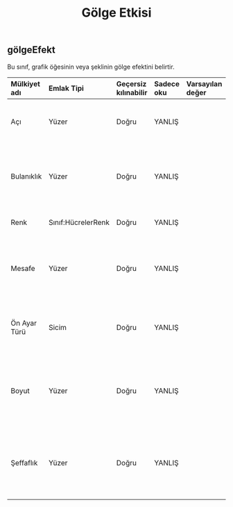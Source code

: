 ﻿---
title: Gölge Etkisi
second_title: Aspose.Cells Cloud Documen
type: docs
url: /tr/specification/model/shadoweffect/
description: "Aspose.Cells Bulut modeli spesifikasyonu: ShadowEffect. Açma, oluşturma, düzenleme, bölme, birleştirme, karşılaştırma ve dönüştürme gibi özelliklerle Excel ve diğer elektronik tablo belgelerini zahmetsizce yönetin"
kwords: Excel, Office, Elektronik Tablo, Cloud REST API, ShadowEffect
weight: 50
---
## **gölgeEfekt**

 Bu sınıf, grafik öğesinin veya şeklinin gölge efektini belirtir.

| Mülkiyet adı| Emlak Tipi| Geçersiz kılınabilir| Sadece oku| Varsayılan değer| Tanım|
|:- |:- |:- |:- |:- |:- |
| Açı| Yüzer| Doğru| YANLIŞ|| Aydınlatma açısını alır ve ayarlar. 0 ile 359,9 derece arası.|
| Bulanıklık| Yüzer| Doğru| YANLIŞ|| Gölgenin bulanıklığını alır ve ayarlar. 0 ile 100 puan arasında değişir.|
| Renk| Sınıf:HücrelerRenk| Doğru| YANLIŞ|| Gölgenin rengini alır ve ayarlar.|
| Mesafe| Yüzer| Doğru| YANLIŞ|| Gölgenin mesafesini alır ve ayarlar. 0 ile 200 puan arasında değişir.|
| Ön Ayar Türü| Sicim| Doğru| YANLIŞ|| Gölgenin önceden ayarlanmış gölge türünü alır ve ayarlar.|
| Boyut| Yüzer| Doğru| YANLIŞ|| Gölgenin boyutunu alır ve ayarlar. 0'dan 2,0'a kadar aralık. İç gölgede anlamsız.|
| Şeffaflık| Yüzer| Doğru| YANLIŞ|| Gölgenin şeffaflık derecesini alır ve ayarlar. 0,0 (opak) ila 1,0 (şeffaf) aralığındadır.|

